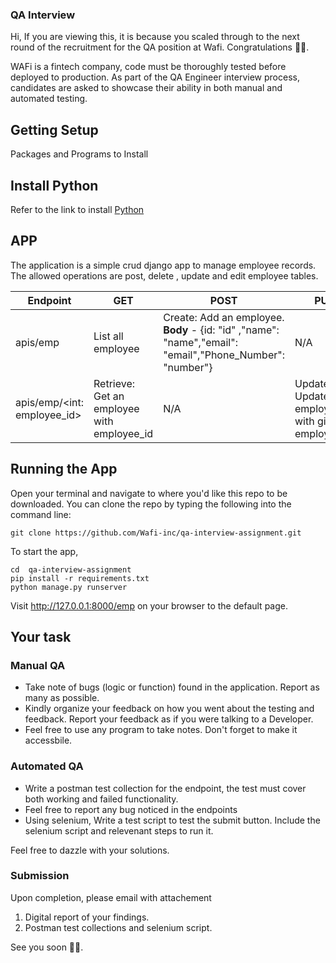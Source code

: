 ### QA Interview


Hi, If you are viewing this, it is because you scaled through to the next round of the recruitment for the  QA position at Wafi. Congratulations 🎉✨.

WAFi is a fintech company, code must be thoroughly tested before deployed to production. As part of the QA Engineer interview process, candidates are asked to showcase their ability in both manual and automated testing.


## Getting Setup

Packages and Programs to Install

## Install Python
  Refer to the link to install [Python](https://www.python.org/downloads/)

## APP
The application  is a simple crud django app to manage employee records.
The  allowed operations are post, delete , update and edit employee tables.

| Endpoint  | GET | POST | PUT | DELETE |
| ------------- | ------------- |  ------------- |  ------------- |  ------------- |
| apis/emp | List all employee | Create: Add an employee. **Body** - {id: "id" ,"name": "name","email": "email","Phone_Number": "number"} | 	N/A |	N/A
| apis/emp/<int: employee_id> | Retrieve: Get an employee with employee_id|	N/A	| Update: Update a employee with given employee_id	| Delete: Delete a employee with given employee_id


## Running the App

Open your terminal and navigate to where you'd like this repo to be downloaded. You can clone the repo by typing the following into the command line:

```
git clone https://github.com/Wafi-inc/qa-interview-assignment.git
```

To start the app,

```
cd  qa-interview-assignment
pip install -r requirements.txt
python manage.py runserver
```
Visit http://127.0.0.1:8000/emp on your browser to the default page. 

## Your task

### Manual QA
-  Take note of bugs (logic or function) found in the application. Report as many as possible.
-  Kindly organize your feedback on how you went about the testing and feedback. Report your feedback as if you were talking to a Developer.
- Feel free to use any program to take notes. Don't forget to make it accessbile.


### Automated QA

 - Write a postman test collection  for the endpoint, the test must cover both working and failed functionality.
 - Feel free to report any bug noticed in the endpoints
 - Using selenium, Write a test script to test the submit button. Include the selenium script and relevenant steps to run it.

Feel free to dazzle with your solutions.

###  Submission

Upon completion, please email with attachement
1. Digital report of your findings.
2. Postman test collections and selenium script.


See you soon 👋🏻.
